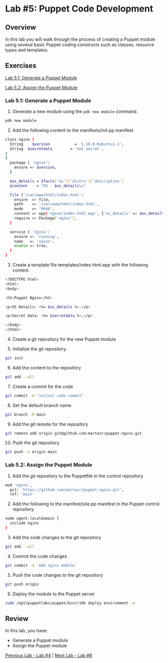 # Lab #5: Puppet Code Development

## Overview

In this lab you will walk through the process of creating a Puppet module using several basic Puppet coding constructs such as classes, resource types and templates.

## Exercises

[Lab 5.1: Generate a Puppet Module](#lab-51-generate-a-puppet-module)

[Lab 5.2: Assign the Puppet Module](#lab-52-assign-the-puppet-module)

### Lab 5.1: Generate a Puppet Module

1. Generate a new module using the `pdk new module` command.

```bash
pdk new module
```

2. Add the following content to the manifests/init.pp manifest.

```bash
class nginx (
  String	$version           = '1.18.0-0ubuntu1.2',
  String  $secretdata        = 'not secret',
)
{
  package { 'nginx':
    ensure => $version,
  }

  $os_details = $facts['os']['distro']['description']
  $content    = "OS - $os_details\n"

  file {'/var/www/html/index.html':
    ensure  => file,
    path    => '/var/www/html/index.html',
    mode    => '0644',
    content => epp('nginx/index.html.epp', {'os_details' => $os_details,'secretdata' => $secretdata}),
    require => Package['nginx'],
  }

  service { 'nginx':
    ensure => 'running',
    name   => 'nginx',
    enable => true,
  }
}
```

3. Create a template file templates/index.html.epp with the following content.

```bash
<!DOCTYPE html>
<html>
<body>

<h1>Puppet Nginx</h1>

<p>OS Details: <%= $os_details %>.</p>

<p>Secret Data: <%= $secretdata %>.</p>

</body>
</html>
```

4. Create a git repository for the new Puppet module

5. Initialize the git repository.

```bash
git init
```

6. Add the content to the repository

```bash
git add --all
```

7. Create a commit for the code

```bash
git commit -m "initial code commit"
```

8. Set the default branch name

```bash
git branch -M main
```

9. Add the git remote for the repository

```bash
git remote add origin git@github.com:martezr/puppet-nginx.git
```

10. Push the git repository

```bash
git push -u origin main
```

### Lab 5.2: Assign the Puppet Module

1. Add the git repository to the Puppetfile in the control repository

```bash
mod 'nginx',
  git: 'https://github.com/martezr/puppet-nginx.git',
  ref: 'main'
```

2. Add the following to the manifest/site.pp manifest in the Puppet control repository.

```bash
node agent.localdomain {
  include nginx
}
```

3. Add the code changes to the git repository

```bash
git add --all
```

4. Commit the code changes

```bash
git commit -m 'Add nginx module'
```

5. Push the code changes to the git repository

```bash
git push origin
```

6. Deploy the module to the Puppet server

```bash
sudo /opt/puppetlabs/puppet/bin/r10k deploy environment -m
```

## Review

In this lab, you have:

+ Generate a Puppet module
+ Assign the Puppet module

[Previous Lab - Lab #4](./04-installing-puppet-agents.md)  |  [Next Lab - Lab #6](./06-using-puppet-forge-modules.md)
